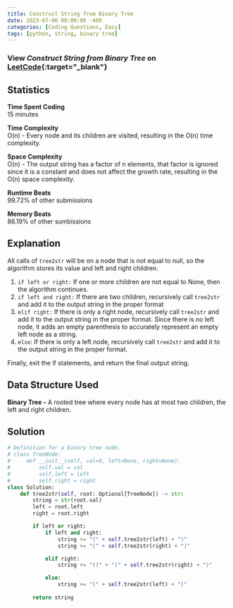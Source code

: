 ```yaml
---
title: Construct String from Binary Tree
date: 2023-07-06 00:00:00 -400
categories: [Coding Questions, Easy]
tags: [python, string, binary tree]
---
```


### View *Construct String from Binary Tree* on [LeetCode](https://leetcode.com/problems/construct-string-from-binary-tree/description/){:target="_blank"}  

## Statistics  

**Time Spent Coding**  
15 minutes

**Time Complexity**  
O(n) - Every node and its children are visited, resulting in the O(n) time complexity.

**Space Complexity**  
O(n) - The output string has a factor of n elements, that factor is ignored since it is a constant and does not affect the growth rate, resulting in the O(n) space complexity.

**Runtime Beats**  
99.72% of other submissions  

**Memory Beats**  
86.19% of other sumbissions  

## Explanation  
All calls of `tree2str` will be on a node that is not equal to null, so the algorithm stores its value and left and right children.

1.  `if left or right:` If one or more children are not equal to None, then the algorithm continues.  
2.  `if left and right:` If there are two children, recursively call `tree2str` and add it to the output string in the proper format  
3.  `elif right:` If there is only a right node, recursively call `tree2str` and add it to the output string in the proper format. Since there is no left node, it adds an empty parenthesis to accurately represent an empty left node as a string.  
4.  `else`: If there is only a left node, recursively call `tree2str` and add it to the output string in the proper format.  

Finally, exit the if statements, and return the final output string.  

## Data Structure Used   

**Binary Tree -** A rooted tree where every node has at most two children, the left and right children.  

## Solution  

```python
# Definition for a binary tree node.
# class TreeNode:
#     def __init__(self, val=0, left=None, right=None):
#         self.val = val
#         self.left = left
#         self.right = right
class Solution:
    def tree2str(self, root: Optional[TreeNode]) -> str:
        string = str(root.val)
        left = root.left
        right = root.right

        if left or right:
            if left and right:
                string += "(" + self.tree2str(left) + ")"
                string += "(" + self.tree2str(right) + ")"

            elif right:
                string += "()" + "(" + self.tree2str(right) + ")"

            else:
                string += "(" + self.tree2str(left) + ")"
                
        return string
```